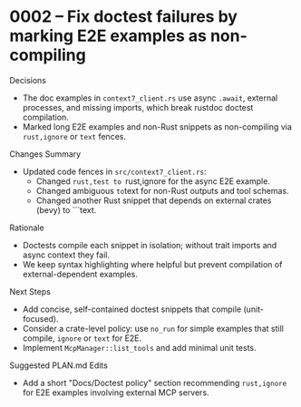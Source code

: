 # 0002 – Fix doctest failures by marking E2E examples as non-compiling

Decisions
- The doc examples in `context7_client.rs` use async `.await`, external processes, and missing imports, which break rustdoc doctest compilation.
- Marked long E2E examples and non-Rust snippets as non-compiling via `rust,ignore` or `text` fences.

Changes Summary
- Updated code fences in `src/context7_client.rs`:
  - Changed ```rust,test to ```rust,ignore for the async E2E example.
  - Changed ambiguous ``` to ```text for non-Rust outputs and tool schemas.
  - Changed another Rust snippet that depends on external crates (bevy) to ```text.

Rationale
- Doctests compile each snippet in isolation; without trait imports and async context they fail.
- We keep syntax highlighting where helpful but prevent compilation of external-dependent examples.

Next Steps
- Add concise, self-contained doctest snippets that compile (unit-focused).
- Consider a crate-level policy: use `no_run` for simple examples that still compile, `ignore` or `text` for E2E.
- Implement `McpManager::list_tools` and add minimal unit tests.

Suggested PLAN.md Edits
- Add a short "Docs/Doctest policy" section recommending `rust,ignore` for E2E examples involving external MCP servers.
